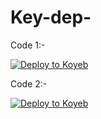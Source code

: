 # Key-dep-
Code 1:-

[![Deploy to Koyeb](https://www.koyeb.com/static/images/deploy/button.svg)](https://app.koyeb.com/deploy?...)

Code 2:-

[![Deploy to Koyeb](https://www.koyeb.com/static/images/deploy/button.svg)](https://app.koyeb.com/deploy?type=git&repository=&branch=name&name=servicename)
